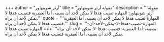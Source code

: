 +++
author = "آرثر شوبنهاور"
title = "مقولة آرثر شوبنهاور"
description = '''مقولة آرثر شوبنهاور: المهارة تصيب هدفا لا يمكن لأحد أن يصيبه، أما العبقرية فتصيب هدفا لا يمكن لأحد أن يراه.'''
quote = '''المهارة تصيب هدفا لا يمكن لأحد أن يصيبه، أما العبقرية فتصيب هدفا لا يمكن لأحد أن يراه.'''
slug = '''المهارة-تصيب-هدفا-لا-يمكن-لأحد-أن-يصيبه،-أما-العبقرية-فتصيب-هدفا-لا-يمكن-لأحد-أن-يراه'''
+++
المهارة تصيب هدفا لا يمكن لأحد أن يصيبه، أما العبقرية فتصيب هدفا لا يمكن لأحد أن يراه.
